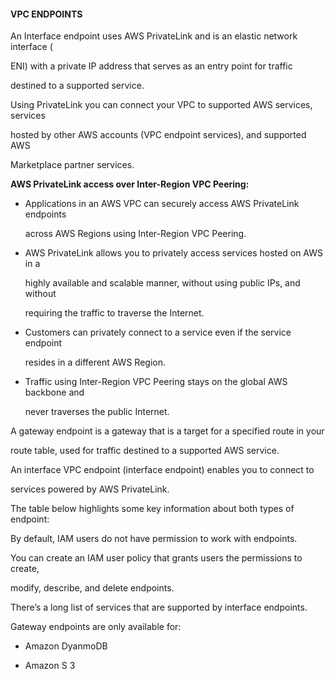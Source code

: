 #### VPC ENDPOINTS


An Interface endpoint uses AWS PrivateLink and is an elastic network interface (

ENI) with a private IP address that serves as an entry point for traffic

destined to a supported service.


Using PrivateLink you can connect your VPC to supported AWS services, services

hosted by other AWS accounts (VPC endpoint services), and supported AWS

Marketplace partner services.


**AWS PrivateLink access over Inter-Region VPC Peering:**


- Applications in an AWS VPC can securely access AWS PrivateLink endpoints

  across AWS Regions using Inter-Region VPC Peering.

- AWS PrivateLink allows you to privately access services hosted on AWS in a

  highly available and scalable manner, without using public IPs, and without

  requiring the traffic to traverse the Internet.

- Customers can privately connect to a service even if the service endpoint

  resides in a different AWS Region.

- Traffic using Inter-Region VPC Peering stays on the global AWS backbone and

  never traverses the public Internet.


A gateway endpoint is a gateway that is a target for a specified route in your

route table, used for traffic destined to a supported AWS service.


An interface VPC endpoint (interface endpoint) enables you to connect to

services powered by AWS PrivateLink.


The table below highlights some key information about both types of endpoint:


By default, IAM users do not have permission to work with endpoints.


You can create an IAM user policy that grants users the permissions to create,

modify, describe, and delete endpoints.


There’s a long list of services that are supported by interface endpoints.


Gateway endpoints are only available for:


- Amazon DyanmoDB

- Amazon S 3

